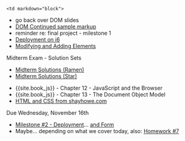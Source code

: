 	<td markdown="block">


* go back over DOM slides
* [DOM Continued sample markup](code/dom-continued.html)
* reminder re: final project - milestone 1
* [Deployment on i6](homework/deploy.html)
* [Modifying and Adding Elements](slides/18/modifying-creating.html)

Midterm Exam - Solution Sets
 
* [Midterm Solutions (Ramen)](resources/handouts/midterm_1/midterm_007_ramen_solutions.pdf)
* [Midterm Solutions (Star)](resources/handouts/midterm_1/midterm_007_star_solutions.pdf)

</td>
	<td markdown="block">

* {{site.book_js}} - Chapter 12 - JavaScript and the Browser
* {{site.book_js}} - Chapter 13 - The Document Object Model
* [HTML and CSS from shayhowe.com](http://learn.shayhowe.com/html-css/getting-to-know-html/)

</td>
	<td markdown="block">
Due Wednesday, November 16th

* [Milestone #2 - Deployment](final-project.html#milestone2)... [and Form](https://docs.google.com/a/nyu.edu/forms/d/e/1FAIpQLSfNVdjXefEJRdx_NmC26VI6GJfj_ezcnwB2UHR4C9C8nDJPVA/viewform)
* Maybe... depending on what we cover today, also: [Homework #7](homework/07.html)
</td>

